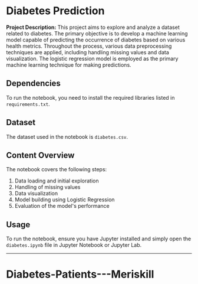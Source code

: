 
# Diabetes Prediction 

**Project Description:**
This project aims to explore and analyze a dataset related to diabetes. The primary objective is to develop a machine learning model capable of predicting the occurrence of diabetes based on various health metrics. Throughout the process, various data preprocessing techniques are applied, including handling missing values and data visualization. The logistic regression model is employed as the primary machine learning technique for making predictions.

## Dependencies

To run the notebook, you need to install the required libraries listed in `requirements.txt`.

## Dataset

The dataset used in the notebook is `diabetes.csv`.

## Content Overview

The notebook covers the following steps:
1. Data loading and initial exploration
2. Handling of missing values
3. Data visualization
4. Model building using Logistic Regression
5. Evaluation of the model's performance

## Usage

To run the notebook, ensure you have Jupyter installed and simply open the `diabetes.ipynb` file in Jupyter Notebook or Jupyter Lab.

---


# Diabetes-Patients---Meriskill
